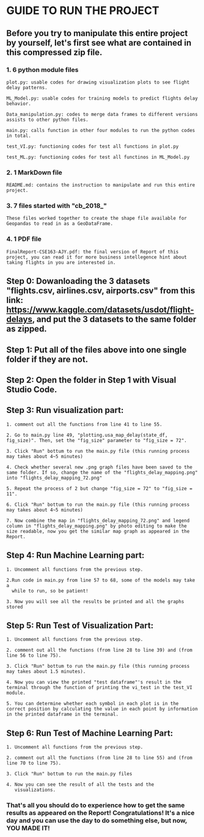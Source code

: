 # GUIDE TO RUN THE PROJECT

## Before you try to manipulate this entire project by yourself, let's first see what are contained in this compressed zip file.

### 1. 6 python module files

    plot.py: usable codes for drawing visualization plots to see flight delay patterns.

    ML_Model.py: usable codes for training models to predict flights delay behavior.

    Data_manipulation.py: codes to merge data frames to different versions assists to other python files.

    main.py: calls function in other four modules to run the python codes in total.

    test_VI.py: functioning codes for test all functions in plot.py

    test_ML.py: functioning codes for test all functinos in ML_Model.py

### 2. 1 MarkDown file

    README.md: contains the instruction to manipulate and run this entire project.

### 3. 7 files started with "cb_2018_"

    These files worked together to create the shape file available for Geopandas to read in as a GeoDataFrame.

### 4. 1 PDF file

    FinalReport-CSE163-AJY.pdf: the final version of Report of this project, you can read it for more business intellegence hint about taking flights in you are interested in.

## Step 0: Dowanloading the 3 datasets "flights.csv, airlines.csv, airports.csv" from this link: https://www.kaggle.com/datasets/usdot/flight-delays, and put the 3 datasets to the same folder as zipped.

## Step 1: Put all of the files above into one single folder if they are not.

## Step 2: Open the folder in Step 1 with Visual Studio Code.

## Step 3: Run visualization part:

    1. comment out all the functions from line 41 to line 55.

    2. Go to main.py line 49, "plotting.usa_map_delay(state_df, fig_size)". Then, set the "fig_size" parameter to "fig_size = 72".

    3. Click "Run" bottum to run the main.py file (this running process may takes about 4~5 minutes) 

    4. Check whether several new .png graph files have been saved to the same folder. If so, change the name of the "flights_delay_mapping.png" into "flights_delay_mapping_72.png"

    5. Repeat the process of 2 but change "fig_size = 72" to "fig_size = 11".

    6. Click "Run" bottum to run the main.py file (this running process may takes about 4~5 minutes) 

    7. Now combine the map in "flights_delay_mapping_72.png" and legend column in "flights_delay_mapping.png" by photo editing to make the size readable, now you get the similar map graph as appeared in the Report.

## Step 4: Run Machine Learning part:

    1. Uncomment all functions from the previous step.

    2.Run code in main.py from line 57 to 68, some of the models may take a
      while to run, so be patient!

    3. Now you will see all the results be printed and all the graphs stored

## Step 5: Run Test of Visualization Part:

    1. Uncomment all functions from the previous step.

    2. comment out all the functions (from line 28 to line 39) and (from line 56 to line 75).

    3. Click "Run" bottum to run the main.py file (this running process may takes about 1.5 minutes).

    4. Now you can view the printed "test dataframe"'s result in the terminal through the function of printing the vi_test in the test_VI module.

    5. You can determine whether each symbol in each plot is in the correct position by calculating the value in each point by information in the printed dataframe in the terminal.

## Step 6: Run Test of Machine Learning Part:

    1. Uncomment all functions from the previous step.

    2. comment out all the functions (from line 28 to line 55) and (from line 70 to line 75).

    3. Click "Run" bottum to run the main.py files

    4. Now you can see the result of all the tests and the
       visualizations. 

### That's all you should do to experience how to get the same results as appeared on the Report! Congratulations! It's a nice day and you can use the day to do something else, but now, YOU MADE IT!